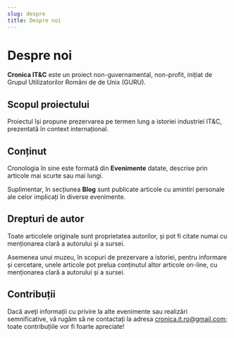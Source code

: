```yaml
---
slug: despre
title: Despre noi
---
```


# Despre noi

**Cronica IT&C** este un proiect non-guvernamental, non-profit, inițiat de
Grupul Utilizatorilor Români de de Unix (GURU).

## Scopul proiectului

Proiectul își propune prezervarea pe termen lung a istoriei industriei IT&C,
prezentată în context internațional.

## Conținut

Cronologia în sine este formată din **Evenimente** datate, descrise
prin articole mai scurte sau mai lungi.

Suplimentar, în secțiunea **Blog** sunt publicate articole cu amintiri
personale ale celor implicați în diverse evenimente.

## Drepturi de autor

Toate articolele originale sunt proprietatea autorilor, și pot fi citate
numai cu menționarea clară a autorului și a sursei.

Asemenea unui muzeu, în scopuri de prezervare a istoriei,
pentru informare și cercetare, unele articole pot prelua conținutul
altor articole on-line, cu menționarea clară a autorului și a sursei.

## Contribuții

Dacă aveți informații cu privire la alte evenimente sau
realizări semnificative,
vă rugăm să ne contactați la adresa
[cronica.it.ro@gmail.com](mailto:cronica.it.ro@gmail.com);
toate contribuțiile vor fi foarte apreciate!
